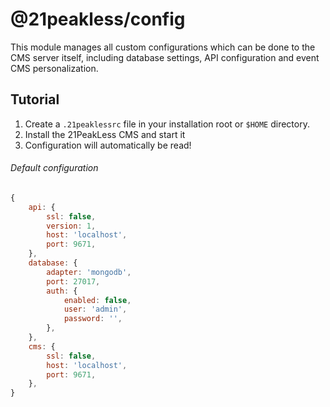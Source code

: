 # @21peakless/config
This module manages all custom configurations which can be done to the CMS server itself, including database settings, API configuration and event CMS personalization.

## Tutorial

1. Create a `.21peaklessrc` file in your installation root or `$HOME` directory.
2. Install the 21PeakLess CMS and start it
3. Configuration will automatically be read!

###### Default configuration

```js
{
    api: {
        ssl: false,
        version: 1,
        host: 'localhost',
        port: 9671,
    },
    database: {
        adapter: 'mongodb',
        port: 27017,
        auth: {
            enabled: false,
            user: 'admin',
            password: '',
        },
    },
    cms: {
        ssl: false,
        host: 'localhost',
        port: 9671,
    },
}
```
